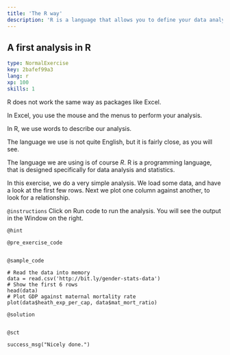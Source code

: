 ```yaml
---
title: 'The R way'
description: 'R is a language that allows you to define your data analysis in words.   It is a completely different to something like Excel, where you do much of your analysis by clicking on the graphical user interface. '
---
```


## A first analysis in R

```yaml
type: NormalExercise
key: 2bafef99a3
lang: r
xp: 100
skills: 1
```

R does not work the same way as packages like Excel.

In Excel, you use the mouse and the menus to perform your analysis.

In R, we use words to describe our analysis.

The language we use is not quite English, but it is fairly close, as you will see.

The language we are using is of course *R*.  R is a programming language, that is designed specifically for data analysis and statistics.

In this exercise, we do a very simple analysis.  We load some data, and have a look at the first few rows.  Next we plot one column against another, to look for a relationship.

`@instructions`
Click on Run code to run the analysis.  You will see the output in the Window on the right.

`@hint`


`@pre_exercise_code`
```{r}

```

`@sample_code`
```{r}
# Read the data into memory
data = read.csv('http://bit.ly/gender-stats-data')
# Show the first 6 rows
head(data)
# Plot GDP against maternal mortality rate
plot(data$heath_exp_per_cap, data$mat_mort_ratio)
```

`@solution`
```{r}

```

`@sct`
```{r}
success_msg("Nicely done.")
```
